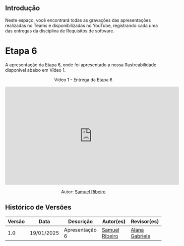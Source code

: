 ## Introdução

Neste espaço, você encontrará todas as gravações das apresentações realizadas no Teams e disponibilizadas no YouTube, registrando cada uma das entregas da disciplina de Requisitos de software.

# Etapa 6

A apresentação da Etapa 6, onde foi apresentado a nossa Rastreabilidade disponível abaixo em Vídeo 1.

<div style="text-align: center">
<p>Vídeo 1 - Entrega da Etapa 6</p>
</div>

<iframe width="560" height="315" src="https://www.youtube.com/embed/jkO5Pb_HzYA?si=f7UrhF4mAEm3L5CU" title="YouTube video player" frameborder="0" allow="accelerometer; autoplay; clipboard-write; encrypted-media; gyroscope; picture-in-picture; web-share" referrerpolicy="strict-origin-when-cross-origin" allowfullscreen></iframe>

<p style="text-align: center; font-size: 14px;">
    Autor: <a href="https://github.com/SamuelRicosta" target="_blank">Samuel Ribeiro</a> 
</p>

## Histórico de Versões

| Versão |    Data    | Descrição      | Autor(es)                                          | Revisor(es)                                        |
| ------ | :--------: | -------------- | -------------------------------------------------- | -------------------------------------------------- |
| 1.0    | 19/01/2025 | Apresentação 6 | [Samuel Ribeiro](https://github.com/SamuelRicosta) | [Alana Gabriele](https://github.com/alanagabriele) |

